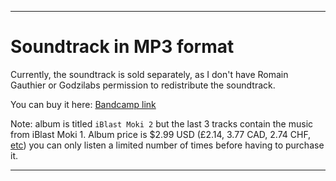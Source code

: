 
***

# Soundtrack in MP3 format

Currently, the soundtrack is sold separately, as I don't have Romain Gauthier or Godzilabs permission to redistribute the soundtrack.

You can buy it here: [Bandcamp link](https://ninomojo.bandcamp.com/album/iblast-moki-2)

Note: album is titled `iBlast Moki 2` but the last 3 tracks contain the music from iBlast Moki 1. Album price is $2.99 USD (£2.14, 3.77 CAD, 2.74 CHF, [etc](https://duckduckgo.com/?q=%242.99+to+pounds&t=canonical&ia=currency)) you can only listen a limited number of times before having to purchase it.

***
